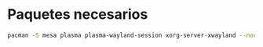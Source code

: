# Paquetes necesarios

```bash
pacman -S mesa plasma plasma-wayland-session xorg-server-xwayland --noconfirm
```
